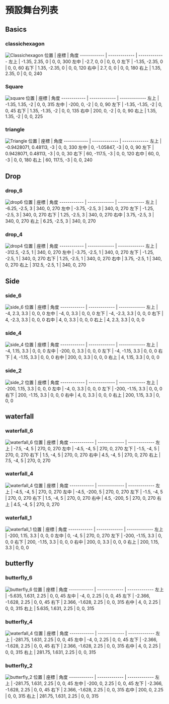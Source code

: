# 預設舞台列表
## Basics
### classichexagon
![Classichexagon](https://github.com/wiseyestudio00/Hexa-Hysteria-Chart-Reference/blob/main/pics/3.DefaultStage/classichexagon.png)
位置 | 座標 | 角度
------------ | ------------- | -------------
左上 | -1.35, 2.35, 0 | 0, 0, 300
左中 | -2.7, 0, 0 | 0, 0, 0
左下 | -1.35, -2.35, 0 | 0, 0, 60
右下 | 1.35, -2.35, 0 | 0, 0, 120
右中 | 2.7, 0, 0 | 0, 0, 180
右上 | 1.35, 2.35, 0 | 0, 0, 240

### Square
![square](https://github.com/wiseyestudio00/Hexa-Hysteria-Chart-Reference/blob/main/pics/3.DefaultStage/square.png)
位置 | 座標 | 角度
------------ | ------------- | -------------
左上 | -1.35, 1.35, -2 | 0, 0, 315
左中 | -200, 0, -2 | 0, 0, 90
左下 | -1.35, -1.35, -2 | 0, 0, 45
右下 | 1.35, -1.35, -2 | 0, 0, 135
右中 | 200, 0, -2 | 0, 0, 90
右上 | 1.35, 1.35, -2 | 0, 0, 225

### triangle
![Triangle](https://github.com/wiseyestudio00/Hexa-Hysteria-Chart-Reference/blob/main/pics/3.DefaultStage/triangle.png)
位置 | 座標 | 角度
------------ | ------------- | -------------
左上 | -0.9428071, 0.48113, -3 | 0, 0, 330
左中 | 0, -1.05847, -3 | 0, 0, 90
左下 | 0.9428071, 0.48113, -3 | 0, 0, 30
右下 | 60, -117.5, -3 | 0, 0, 120
右中 | 60, 0, -3 | 0, 0, 180
右上 | 60, 117.5, -3 | 0, 0, 240

## Drop
### drop_6
![drop6](https://github.com/wiseyestudio00/Hexa-Hysteria-Chart-Reference/blob/main/pics/3.DefaultStage/drop_6.png)
位置 | 座標 | 角度
------------ | ------------- | -------------
左上 | -6.25, -2.5, 3 | 340, 0, 270
左中 | -3.75, -2.5, 3 | 340, 0, 270
左下 | -1.25, -2.5, 3 | 340, 0, 270
右下 | 1.25, -2.5, 3 | 340, 0, 270
右中 | 3.75, -2.5, 3 | 340, 0, 270
右上 | 6.25, -2.5, 3 | 340, 0, 270

### drop_4
![drop4](https://github.com/wiseyestudio00/Hexa-Hysteria-Chart-Reference/blob/main/pics/3.DefaultStage/drop_4.png)
位置 | 座標 | 角度
------------ | ------------- | -------------
左上 | -312.5, -2.5, 1 | 340, 0, 270
左中 | -3.75, -2.5, 1 | 340, 0, 270
左下 | -1.25, -2.5, 1 | 340, 0, 270
右下 | 1.25, -2.5, 1 | 340, 0, 270
右中 | 3.75, -2.5, 1 | 340, 0, 270
右上 | 312.5, -2.5, 1 | 340, 0, 270

## Side
### side_6
![side_6](https://github.com/wiseyestudio00/Hexa-Hysteria-Chart-Reference/blob/main/pics/3.DefaultStage/side_6.png)
位置 | 座標 | 角度
------------ | ------------- | -------------
左上 | -4, 2.3, 3.3 | 0, 0, 0
左中 | -4, 0, 3.3 | 0, 0, 0
左下 | -4, -2.3, 3.3 | 0, 0, 0
右下 | 4, -2.3, 3.3 | 0, 0, 0
右中 | 4, 0, 3.3 | 0, 0, 0
右上 | 4, 2.3, 3.3 | 0, 0, 0

### side_4
![side_4](https://github.com/wiseyestudio00/Hexa-Hysteria-Chart-Reference/blob/main/pics/3.DefaultStage/side_4.png)
位置 | 座標 | 角度
------------ | ------------- | -------------
左上 | -4, 1.15, 3.3 | 0, 0, 0
左中 | -200, 0, 3.3 | 0, 0, 0
左下 | -4, -1.15, 3.3 | 0, 0, 0
右下 | 4, -1.15, 3.3 | 0, 0, 0
右中 | 200, 0, 3.3 | 0, 0, 0
右上 | 4, 1.15, 3.3 | 0, 0, 0

### side_2
![side_2](https://github.com/wiseyestudio00/Hexa-Hysteria-Chart-Reference/blob/main/pics/3.DefaultStage/side_2.png)
位置 | 座標 | 角度
------------ | ------------- | -------------
左上 | -200, 1.15, 3.3 | 0, 0, 0
左中 | -4, 0, 3.3 | 0, 0, 0
左下 | -200, -1.15, 3.3 | 0, 0, 0
右下 | 200, -1.15, 3.3 | 0, 0, 0
右中 | 4, 0, 3.3 | 0, 0, 0
右上 | 200, 1.15, 3.3 | 0, 0, 0

## waterfall
### waterfall_6
![waterfall_6](https://github.com/wiseyestudio00/Hexa-Hysteria-Chart-Reference/blob/main/pics/3.DefaultStage/waterfall_6.png)
位置 | 座標 | 角度
------------ | ------------- | -------------
左上 | -7.5, -4, 5 | 270, 0, 270
左中 | -4.5, -4, 5 | 270, 0, 270
左下 | -1.5, -4, 5 | 270, 0, 270
右下 | 1.5, -4, 5 | 270, 0, 270
右中 | 4.5, -4, 5 | 270, 0, 270
右上 | 7.5, -4, 5 | 270, 0, 270
### waterfall_4
![waterfall_4](https://github.com/wiseyestudio00/Hexa-Hysteria-Chart-Reference/blob/main/pics/3.DefaultStage/waterfall_4.png)
位置 | 座標 | 角度
------------ | ------------- | -------------
左上 | -4.5, -4, 5 | 270, 0, 270
左中 | -4.5, -200, 5 | 270, 0, 270
左下 | -1.5, -4, 5 | 270, 0, 270
右下 | 1.5, -4, 5 | 270, 0, 270
右中 | 4.5, -200, 5 | 270, 0, 270
右上 | 4.5, -4, 5 | 270, 0, 270

### waterfall_1
![waterfall_1](https://github.com/wiseyestudio00/Hexa-Hysteria-Chart-Reference/blob/main/pics/3.DefaultStage/waterfall_1.png)
位置 | 座標 | 角度
------------ | ------------- | -------------
左上 | -200, 1.15, 3.3 | 0, 0, 0
左中 | 0, -4, 5 | 270, 0, 270
左下 | -200, -1.15, 3.3 | 0, 0, 0
右下 | 200, -1.15, 3.3 | 0, 0, 0
右中 | 200, 0, 3.3 | 0, 0, 0
右上 | 200, 1.15, 3.3 | 0, 0, 0

## butterfly
### butterfly_6
![butterfly_6](https://github.com/wiseyestudio00/Hexa-Hysteria-Chart-Reference/blob/main/pics/3.DefaultStage/butterfly_6.png)
位置 | 座標 | 角度
------------ | ------------- | -------------
左上 | -5.635, 1.631, 2.25 | 0, 0, 45
左中 | -4, 0, 2.25 | 0, 0, 45
左下 | -2.366, -1.628, 2.25 | 0, 0, 45
右下 | 2.366, -1.628, 2.25 | 0, 0, 315
右中 | 4, 0, 2.25 | 0, 0, 315
右上 | 5.635, 1.631, 2.25 | 0, 0, 315

### butterfly_4
![waterfall_4](https://github.com/wiseyestudio00/Hexa-Hysteria-Chart-Reference/blob/main/pics/3.DefaultStage/butterfly_4.png)
位置 | 座標 | 角度
------------ | ------------- | -------------
左上 | -281.75, 1.631, 2.25 | 0, 0, 45
左中 | -4, 0, 2.25 | 0, 0, 45
左下 | -2.366, -1.628, 2.25 | 0, 0, 45
右下 | 2.366, -1.628, 2.25 | 0, 0, 315
右中 | 4, 0, 2.25 | 0, 0, 315
右上 | 281.75, 1.631, 2.25 | 0, 0, 315

### butterfly_2
![butterfly_2](https://github.com/wiseyestudio00/Hexa-Hysteria-Chart-Reference/blob/main/pics/3.DefaultStage/butterfly_2.png)
位置 | 座標 | 角度
------------ | ------------- | -------------
左上 | -281.75, 1.631, 2.25 | 0, 0, 45
左中 | -200, 0, 2.25 | 0, 0, 45
左下 | -2.366, -1.628, 2.25 | 0, 0, 45
右下 | 2.366, -1.628, 2.25 | 0, 0, 315
右中 | 200, 0, 2.25 | 0, 0, 315
右上 | 281.75, 1.631, 2.25 | 0, 0, 315
